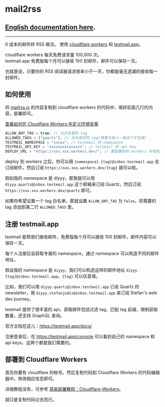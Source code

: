 # mail2rss

## [English documentation here](README_EN.md).

---

0 成本的邮件转 RSS 做法。
使用 [cloudflare workers](https://workers.cloudflare.com/) 和 [testmail.app](https://testmail.app/)。

cloudflare workers 每天免费请求量 100,000 次。  
testmail.app 免费版每个月可以接收 100 封邮件，邮件可以保存一天。

也就是说，只要你的 RSS 阅读器请求频率小于一天，你都能毫无遗漏的接收每一封邮件。

## 如何使用

将 [mailrss.js](mail2rss.js) 的内容复制到 cloudflare workers 的代码中，填好前面几行的内容，部署即可。

[查看如何在 Cloudflare Workers 中定义环境变量](https://developers.cloudflare.com/workers/platform/environment-variables/#environment-variables-via-the-dashboard)

```js
ALLOW_ANY_TAG = true; // 允许任意的 tag
ALLOWED_TAGS = ["quartz"]; // 允许请求的 tag(需要关掉上一条这个才生效)
TESTMAIL_NAMESPACE = "xxxxx"; // testmail 的 namespace
TESTMAIL_API_KEY = "xxxxxxxxxxxxxxx"; // testmail 的 api key
DEPLOY_URL = "https://xxx.xxx.workers.dev/"; // 要部署到的 workers 的域名
```

deploy 到 workers 之后，你可以用 `{namespace}.{tag}@inbox.testmail.app` 去订阅邮件，然后订阅 `https://xxx.xxx.workers.dev/{tag}` 就可以啦。

假如我的 namespace 是 diyyy，那我就可以用 `diyyy.quartz@inbox.testmail.app` 这个邮箱来订阅 Quartz，然后订阅 `https://xxx.xxx.workers.dev/quartz` 即可。

如果你希望设置一个 tag 白名单，那就设置 `ALLOW_ANY_TAG` 为 `false`，将需要的 tag 添加到第二行 `ALLOWED_TAGS` 里。

## 注册 testmail.app

testmail 能帮我们接收邮件，免费版每个月可以接收 100 封邮件，邮件内容可以保存一天。

每个人注册后会获取专属的 namespace，通过 namespace 可以构造不同的邮件地址。

假设我的 namespace 是 `diyyy`，我们可以构造这样的邮件地址 `diyyy.{tag}@inbox.testmail.app`，`{tag}` 可以任意填。

比如，我们可以用 `diyyy.quartz@inbox.testmail.app` 订阅 Quartz 的 newsletter，用 `diyyy.stefanjudis@inbox.testmail.app` 来订阅 Stefan's web dev journey。

testmail 提供了很丰富的 api，获取邮件包括过滤 tag，匹配 tag 前缀，限制获取数量，还支持 GraphQL 查询。

官方文档在这儿：<https://testmail.app/docs/>

注册登录后，在 <https://testmail.app/console> 可以看到自己的 namespace 和 api keys，这两个都是我们需要的。

## 部署到 Cloudflare Workers

首先你要有 cloudflare 的帐号。然后复制代码到 Cloudflare Workers 的代码编辑器中，修改相应信息即可。

详细教程没有，可参考 [简易部署教程：Cloudflare-Workers](https://github.com/SeaHOH/GotoX/wiki/%E7%AE%80%E6%98%93%E9%83%A8%E7%BD%B2%E6%95%99%E7%A8%8B%EF%BC%9ACloudflare-Workers)。

就只是复制代码过去而已。
